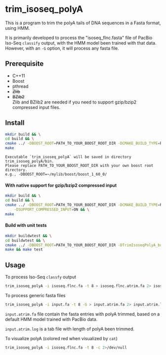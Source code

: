 # trim_isoseq_polyA
This is a program to trim the polyA tails of DNA sequences in a Fasta format, using HMM.

It is primarily developed to process the "isoseq_flnc.fasta" file of PacBio Iso-Seq `classify` output,
with the HMM model been trained with that data. However, with an `-G` option, it will process any fasta file.

## Prerequisite
- C++11
- Boost
- pthread
- ~~Zlib~~ 
- ~~BZib2~~ <br>
Zlib and BZlib2 are needed if you need to support gzip/bzip2 compressed input files.


## Install

```bash
mkdir build && \
cd build && \
cmake ../ -DBOOST_ROOT=PATH_TO_YOUR_BOOST_ROOT_DIR -DCMAKE_BUILD_TYPE=Release && \
make
```
    Executable `trim_isoseq_polyA` will be saved in directory trim_isoseq_polyA/bin.
    Please replace PATH_TO_YOUR_BOOST_ROOT_DIR with your own boost root directory.
    e.g., -DBOOST_ROOT=~/mylib/boost/boost_1_60_0/

#### With native support for gzip/bzip2 compressed input
```bash
mkdir build && \
cd build && \
cmake ../ -DBOOST_ROOT=PATH_TO_YOUR_BOOST_ROOT_DIR -DCMAKE_BUILD_TYPE=Release \
    -DSUPPORT_COMPRESSED_INPUT=ON && \
make
```

#### Build with unit tests
```bash
mkdir buildwtest && \
cd buildwtest && \
cmake ../ -DBOOST_ROOT=PATH_TO_YOUR_BOOST_ROOT_DIR -DTrimIsoseqPolyA_build_tests=ON && \
make && make test
```

## Usage
To process Iso-Seq `classfy` output
```bash
trim_isoseq_polyA -i isoseq.flnc.fa -t 8 > isoseq.flnc.atrim.fa 2> isoseq.flnc.atrim.log
```

To process generic fasta files
```bash
trim_isoseq_polyA -i input.fa -t 8 -G > input.atrim.fa 2> input.atrim.log
```
`input.atrim.fa` file contain the fasta entries with polyA trimmed, based on a default HMM model trained with PacBio data.

`input.atrim.log` is a tab file with length of polyA been trimmed.

To visualize polyA (colored red when visualized by `cat`)
```bash
trim_isoseq_polyA -i isoseq.flnc.fa -t 8 -c 2>/dev/null
```
